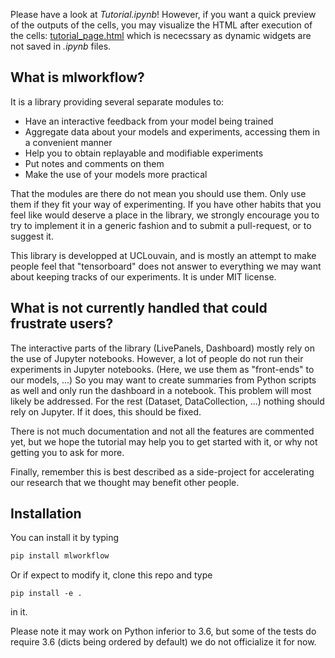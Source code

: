 Please have a look at *Tutorial.ipynb*! However, if you want a quick preview of the outputs of the cells, you may visualize the HTML after execution of the cells: [tutorial_page.html](https://mlworkflow.github.io/tutorial_page.html) which is nececssary as dynamic widgets are not saved in *.ipynb* files.

## What is mlworkflow?

It is a library providing several separate modules to:

- Have an interactive feedback from your model being trained
- Aggregate data about your models and experiments, accessing them in a convenient manner
- Help you to obtain replayable and modifiable experiments
- Put notes and comments on them
- Make the use of your models more practical

That the modules are there do not mean you should use them. Only use them if they fit your way of experimenting. If you have other habits that you feel like would deserve a place in the library, we strongly encourage you to try to implement it in a generic fashion and to submit a pull-request, or to suggest it.

This library is developped at UCLouvain, and is mostly an attempt to make people feel that "tensorboard" does not answer to everything we may want about keeping tracks of our experiments. It is under MIT license.

## What is not currently handled that could frustrate users?

The interactive parts of the library (LivePanels, Dashboard) mostly rely on the use of Jupyter notebooks. However, a lot of people do not run their experiments in Jupyter notebooks. (Here, we use them as "front-ends" to our models, ...) So you may want to create summaries from Python scripts as well and only run the dashboard in a notebook. This problem will most likely be addressed. For the rest (Dataset, DataCollection, ...) nothing should rely on Jupyter. If it does, this should be fixed.

There is not much documentation and not all the features are commented yet, but we hope the tutorial may help you to get started with it, or why not getting you to ask for more.

Finally, remember this is best described as a side-project for accelerating our research that we thought may benefit other people.

## Installation

You can install it by typing

```bash
pip install mlworkflow
```

Or if expect to modify it, clone this repo and type

```
pip install -e .
```

in it.

Please note it may work on Python inferior to 3.6, but some of the tests do require 3.6 (dicts being ordered by default) we do not officialize it for now.